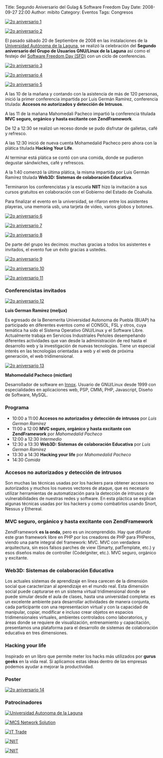 Title: Segundo Aniversario del Gulag & Software Freedom Day
Date: 2008-09-27 22:00
Author: mibito
Category: Eventos
Tags: Congresos

[![2o aniversario 1]({attach}2008-09-20-aniversario/SFD_2008_Spanish.png)](http://softwarefreedomday.org)

[![2o aniversario 2]({attach}2008-09-20-aniversario/foto-grupo-small.jpg)]({attach}2008-09-20-aniversario/foto-grupo.jpg)

El pasado sábado 20 de Septiembre de 2008 en las instalaciones de la [Universidad Autónoma de la Laguna](http://www.ual.mx), se realizó la celebración del __Segundo aniversario del Grupo de Usuarios GNU/Linux de la Laguna__ así como el festejo del [Software Freedom Day (SFD)](http://softwarefreedomday.org) con un ciclo de conferencias.

[![2o aniversario 3]({attach}2008-09-20-aniversario/foto-auditorio-ual-small.jpg)]({attach}2008-09-20-aniversario/foto-auditorio-ual.jpg)

[![2o aniversario 4]({attach}2008-09-20-aniversario/foto-conferencia-luis_german-small.jpg)]({attach}2008-09-20-aniversario/foto-conferencia-luis_german.jpg)

[![2o aniversario 5]({attach}2008-09-20-aniversario/foto-conferencia-mahomedalid-small.jpg)]({attach}2008-09-20-aniversario/foto-conferencia-mahomedalid.jpg)

A las 10 de la mañana y contando con la asistencia de más de 120 personas, inició la primer conferencia impartida por Luis Germán Ramírez, conferencia titulada: __Accesos no autorizados y detección de Intrusos__.

A las 11 de la mañana Mahomedali Pacheco impartió la conferencia titulada __MVC seguro, orgánico y hasta excitante con ZendFramework__.

De 12 a 12:30 se realizó un receso donde se pudo disfrutar de galletas, café y refresco.

A las 12:30 inició de nueva cuenta Mohamedalid Pacheco pero ahora con la plática titulada __Hacking Your Life__.

Al terminar está plática se contó con una comida, donde se pudieron degustar sándwiches, café y refrescos.

A la 1:40 comenzó la última plática, la misma impartida por Luis Germán Ramírez titulada __Web3D: Sistemas de colaboración Educativa__.

Terminaron los conferencistas y la escuela __NIIT__ hizo la invitación a sus cursos gratuitos en colaboración con el Gobierno del Estado de Coahuila.

Para finalizar el evento en la universidad, se rifaron entre los asistentes playeras, una memoria usb, una tarjeta de video, varios globos y botones.

[![2o aniversario 6]({attach}2008-09-20-aniversario/foto-pinguino-small.jpg)]({attach}2008-09-20-aniversario/foto-pinguino.jpg)

[![2o aniversario 7]({attach}2008-09-20-aniversario/foto-portatiles-small.jpg)]({attach}2008-09-20-aniversario/foto-portatiles.jpg)

[![2o aniversario 8]({attach}2008-09-20-aniversario/foto-rive-small.jpg)]({attach}2008-09-20-aniversario/foto-rive.jpg)

De parte del grupo les decimos: muchas gracias a todos los asistentes e invitados, el evento fue un éxito gracias a ustedes.

[![2o aniversario 9]({attach}2008-09-20-aniversario/foto-convivio-1-small.jpg)]({attach}2008-09-20-aniversario/foto-convivio-1.jpg)

[![2o aniversario 10]({attach}2008-09-20-aniversario/foto-convivio-2-small.jpg)]({attach}2008-09-20-aniversario/foto-convivio-2.jpg)

[![2o aniversario 11]({attach}2008-09-20-aniversario/foto-elin-daniel-leoneo-small.jpg)]({attach}2008-09-20-aniversario/foto-elin-daniel-leoneo.jpg)

<!-- break -->

### Conferencistas invitados

[![2o aniversario 12]({attach}2008-09-20-aniversario/foto-discada-luis_german-small.jpg)]({attach}2008-09-20-aniversario/foto-discada-luis_german.jpg)

__Luis German Ramírez (meljux)__

Es egresado de la Benemerita Universidad Autonoma de Puebla (BUAP) ha participado en diferentes eventos como el CONSOL, FSL y otros, cuya temática ha sido el Sistema Operativo GNU/Linux y el Software Libre. Actualmente trabaja en Servicios Industriales Peñoles desempeñando diferentes actividades que van desde la administración de red hasta el desarrollo web y la investigación de nuevas tecnologías. Tiene un especial interés en las tecnologías orientadas a web y el web de próxima generación, el web tridimensional.

[![2o aniversario 13]({attach}2008-09-20-aniversario/foto-discada-mahomedalid-small.jpg)]({attach}2008-09-20-aniversario/foto-discada-mahomedalid.jpg)

__Mahomedalid Pacheco (mictlan)__

Desarrollador de software en [Innox](http://www.innox.com.mx). Usuario de GNU/Linux desde 1999 con especialidades en aplicaciones web, PSP, CMMi, PHP, Javascript, Diseño de Software, MySQL.

### Programa

* 10:00 a 11:00 __Accesos no autorizados y detección de intrusos__ por _Luis German Ramírez_
* 11:00 a 12:00 __MVC seguro, orgánico y hasta excitante con ZendFramework__ por _Mahomedalid Pacheco_
* 12:00 a 12:30 _Intermedio_
* 12:30 a 13:30 __Web3D: Sistemas de colaboración Educativa__ por _Luis German Ramírez_
* 13:30 a 14:30 __Hacking your life__ por _Mahomedalid Pacheco_
* 14:30         _Comida_

### Accesos no autorizados y detección de intrusos

Son muchas las técnicas usadas por los hackers para obtener accesos no autorizados y muchos los nuevos vectores de ataque, que es necesario utilizar herramientas de automatización para la detección de intrusos y de vulnerabilidades de nuestras redes y software. En esta pláctica se explican algunas técnicas usadas por los hackers y como combatirlos usando Snort, Nessus y Ethereal.

### MVC seguro, orgánico y hasta excitante con ZendFramework

ZendFramework __es la onda__, pero es un incomprendido. Hay que difundir este gran framework libre en PHP por los creadores de PHP para PHPeros, viendo una parte integral del framework: MVC. MVC con verdadera arquitectura, sin esos falsos parches de view (Smarty, patTemplate, etc.) y esos diseños malos de controller (CodeIgniter, etc.). MVC seguro, orgánico y excitante.

### Web3D: Sistemas de colaboración Educativa

Los actuales sistemas de aprendizaje en línea carecen de la dimensión social que caracterizan al aprendizaje en el mundo real. Esta dimensión social puede capturarse en un sistema virtual tridimensional donde se puede simular desde el aula de clases, hasta una universidad completa: es un excelente ambiente para desarrollar actividades de manera conjunta, cada participante con una representacion virtual y con la capacidad de manipular, copiar, modificar e incluso crear objetos en espacios tridimensionales virtuales, ambientes controlados como laboratorios, y áreas donde se requiere de visualización, entrenamiento y capacitación, presentamos una plataforma para el desarrollo de sistemas de colaboración educativa en tres dimensiones.

### Hacking your life

Inspirado en un libro que permite meter los hacks más utilizados por __gurus geeks__ en la vida real. Si aplicamos estas ideas dentro de las empresas podemos ayudar a mejorar la productividad.

### Poster

[![2o aniversario 14]({attach}2008-09-20-aniversario/poster-2do-aniversario-small.jpg)]({attach}2008-09-20-aniversario/poster-2do-aniversario.jpg)

### Patrocinadores

[![Universidad Autonoma de la Laguna]({attach}2008-09-20-aniversario/patrocinador-ual.png)](http://www.ual.mx)

[![MCS Network Solution]({attach}2008-09-20-aniversario/patrocinador-mcs.png)](http://www.mcs.com.mx)

[![IT Trade]({attach}2008-09-20-aniversario/patrocinador-ittrade.png)](http://www.ittrade.com.mx)

[![NIIT]({attach}2008-09-20-aniversario/patrocinador-niit.png)](http://www.niit-laguna.com)

[![NIIT]({attach}2008-09-20-aniversario/patrocinador-uane.png)](http://www.uane.edu.mx)
